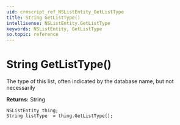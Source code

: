 ```yaml
---
uid: crmscript_ref_NSListEntity_GetListType
title: String GetListType()
intellisense: NSListEntity.GetListType
keywords: NSListEntity, GetListType
so.topic: reference
---
```


# String GetListType()

The type of this list, often indicated by the database name, but not necessarily

**Returns:** String

```crmscript
NSListEntity thing;
String listType  = thing.GetListType();
```

